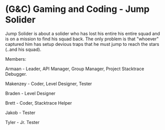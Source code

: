 # (G&C) Gaming and Coding - Jump Solider

Jump Solider is about a solider who has lost his entire his entire squad and is on a mission to find his squad back. The only problem is that "whoever" captured him has setup devious traps that he must jump to reach the stars (..and his squad).

Members:

Armaan - Leader, API Manager, Group Manager, Project Stacktrace Debugger.


Makenzey - Coder, Level Designer, Tester


Braden - Level Designer


Brett - Coder, Stacktrace Helper


Jakob - Tester


Tyler - Jr. Tester
